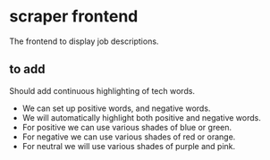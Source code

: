 # scraper frontend

The frontend to display job descriptions.

## to add

Should add continuous highlighting of tech words. 
- We can set up positive words, and negative words.
- We will automatically highlight both positive and negative words.
- For positive we can use various shades of blue or green.
- For negative we can use various shades of red or orange.
- For neutral we will use various shades of purple and pink.
